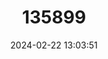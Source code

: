 ---
title: "135899"
category: "Leptobrachium promustache"
draft: false
date: 2024-02-22 13:03:51
languages:
  English: ["Dawei Moustache Toad", "Primary Moustache Toad"]
  Chinese: ["原髭蟾"]
---